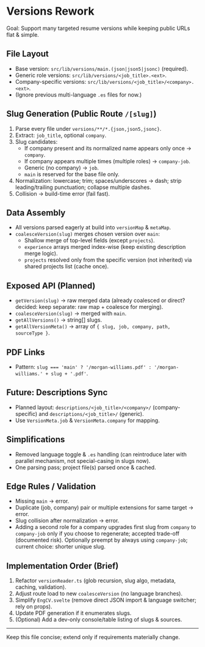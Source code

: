 # Versions Rework

Goal: Support many targeted resume versions while keeping public URLs flat & simple.

## File Layout
- Base version: `src/lib/versions/main.(json|json5|jsonc)` (required).
- Generic role versions: `src/lib/versions/<job_title>.<ext>`.
- Company-specific versions: `src/lib/versions/<job_title>/<company>.<ext>`.
- (Ignore previous multi-language `.es` files for now.)

## Slug Generation (Public Route `/[slug]`)
1. Parse every file under `versions/**/*.{json,json5,jsonc}`.
2. Extract: `job_title`, optional `company`.
3. Slug candidates:
   - If company present and its normalized name appears only once → `company`.
   - If company appears multiple times (multiple roles) → `company-job`.
   - Generic (no company) → `job`.
   - `main` is reserved for the base file only.
4. Normalization: lowercase; trim; spaces/underscores → dash; strip leading/trailing punctuation; collapse multiple dashes.
5. Collision → build-time error (fail fast).

## Data Assembly
- All versions parsed eagerly at build into `versionMap` & `metaMap`.
- `coalesceVersion(slug)` merges chosen version over `main`:
  - Shallow merge of top-level fields (except `projects`).
  - `experience` arrays merged index-wise (keep existing description merge logic).
  - `projects` resolved only from the specific version (not inherited) via shared projects list (cache once).

## Exposed API (Planned)
- `getVersion(slug)` → raw merged data (already coalesced or direct? decided: keep separate: raw map + coalesce for merging).
- `coalesceVersion(slug)` → merged with `main`.
- `getAllVersions()` → string[] slugs.
- `getAllVersionMeta()` → array of `{ slug, job, company, path, sourceType }`.

## PDF Links
- Pattern: `slug === 'main' ? '/morgan-williams.pdf' : '/morgan-williams.' + slug + '.pdf'`.

## Future: Descriptions Sync
- Planned layout: `descriptions/<job_title>/<company>/` (company-specific) and `descriptions/<job_title>/` (generic).
- Use `VersionMeta.job` & `VersionMeta.company` for mapping.

## Simplifications
- Removed language toggle & `.es` handling (can reintroduce later with parallel mechanism, not special-casing in slugs now).
- One parsing pass; project file(s) parsed once & cached.

## Edge Rules / Validation
- Missing `main` → error.
- Duplicate (job, company) pair or multiple extensions for same target → error.
- Slug collision after normalization → error.
- Adding a second role for a company upgrades first slug from `company` to `company-job` only if you choose to regenerate; accepted trade-off (documented risk). Optionally preempt by always using `company-job`; current choice: shorter unique slug.

## Implementation Order (Brief)
1. Refactor `versionReader.ts` (glob recursion, slug algo, metadata, caching, validation).
2. Adjust route load to new `coalesceVersion` (no language branches).
3. Simplify `EngCV.svelte` (remove direct JSON import & language switcher; rely on props).
4. Update PDF generation if it enumerates slugs.
5. (Optional) Add a dev-only console/table listing of slugs & sources.

---
Keep this file concise; extend only if requirements materially change.

